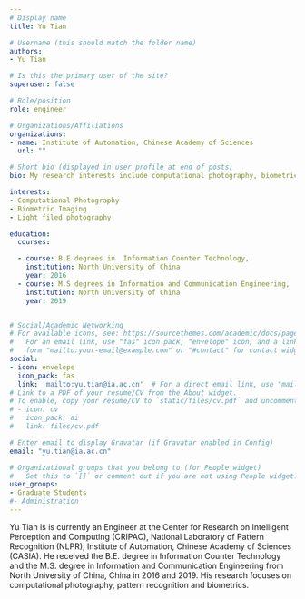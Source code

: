 ```yaml
---
# Display name
title: Yu Tian

# Username (this should match the folder name)
authors:
- Yu Tian

# Is this the primary user of the site?
superuser: false

# Role/position
role: engineer

# Organizations/Affiliations
organizations:
- name: Institute of Automation, Chinese Academy of Sciences
  url: ""

# Short bio (displayed in user profile at end of posts)
bio: My research interests include computational photography, biometric imaging and light filed photography.

interests:
- Computational Photography
- Biometric Imaging
- Light filed photography

education:
  courses:

  - course: B.E degrees in  Information Counter Technology, 
    institution: North University of China
    year: 2016
  - course: M.S degrees in Information and Communication Engineering, 
    institution: North University of China
    year: 2019


# Social/Academic Networking
# For available icons, see: https://sourcethemes.com/academic/docs/page-builder/#icons
#   For an email link, use "fas" icon pack, "envelope" icon, and a link in the
#   form "mailto:your-email@example.com" or "#contact" for contact widget.
social:
- icon: envelope
  icon_pack: fas
  link: 'mailto:yu.tian@ia.ac.cn'  # For a direct email link, use "mailto:test@example.org".
# Link to a PDF of your resume/CV from the About widget.
# To enable, copy your resume/CV to `static/files/cv.pdf` and uncomment the lines below.
# - icon: cv
#   icon_pack: ai
#   link: files/cv.pdf

# Enter email to display Gravatar (if Gravatar enabled in Config)
email: "yu.tian@ia.ac.cn"

# Organizational groups that you belong to (for People widget)
#   Set this to `[]` or comment out if you are not using People widget.
user_groups:
- Graduate Students
#- Administration
---
```

Yu Tian is is currently an Engineer at the Center for Research on Intelligent Perception and Computing (CRIPAC), National Laboratory of Pattern Recognition (NLPR), Institute of Automation, Chinese Academy of Sciences (CASIA). He received the B.E. degree in Information Counter Technology and the M.S. degree in Information and Communication Engineering from North University of China, China in 2016 and 2019. His research focuses on computational photography, pattern recognition and biometrics.
